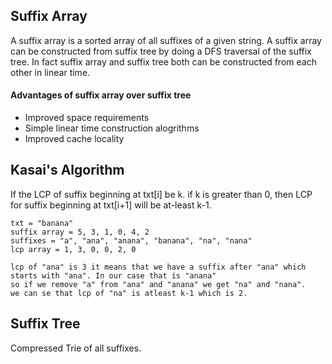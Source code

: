 ## Suffix Array

A suffix array is a sorted array of all suffixes of a given string. A suffix array can be constructed from suffix tree by
doing a DFS traversal of the suffix tree. In fact suffix array and suffix tree both can be constructed from each other in
linear time.

#### Advantages of suffix array over suffix tree
* Improved space requirements
* Simple linear time construction alogrithms
* Improved cache locality

## Kasai's Algorithm

If the LCP of suffix beginning at txt[i] be k. if k is greater than 0, then LCP for suffix beginning at txt[i+1] will be
at-least k-1. 
```
txt = "banana"
suffix array = 5, 3, 1, 0, 4, 2
suffixes = "a", "ana", "anana", "banana", "na", "nana"
lcp array = 1, 3, 0, 0, 2, 0

lcp of "ana" is 3 it means that we have a suffix after "ana" which starts with "ana". In our case that is "anana"
so if we remove "a" from "ana" and "anana" we get "na" and "nana".
we can se that lcp of "na" is atleast k-1 which is 2. 
```

## Suffix Tree

Compressed Trie of all suffixes.
